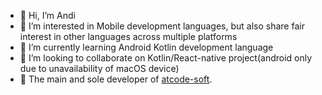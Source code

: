 - 👋 Hi, I’m Andi
- 👀 I’m interested in Mobile development languages, but also share fair interest in other languages across multiple platforms
- 🌱 I’m currently learning Android Kotlin development language
- 💞️ I’m looking to collaborate on Kotlin/React-native project(android only due to unavailability of macOS device)
- 💁 The main and sole developer of [atcode-soft](https://play.google.com/store/apps/dev?id=6890847438193817737).
<!---
anditandev/anditandev is a ✨ special ✨ repository because its `README.md` (this file) appears on your GitHub profile.
You can click the Preview link to take a look at your changes.
--->
